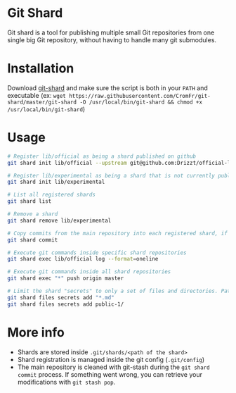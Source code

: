 # Git Shard

Git shard is a tool for publishing multiple small Git repositories from one single big Git repository, without having to handle many git submodules.

# Installation

Download [git-shard](git-shard) and make sure the script is both in your `PATH` and executable (ex: `wget https://raw.githubusercontent.com/CromFr/git-shard/master/git-shard -O /usr/local/bin/git-shard && chmod +x /usr/local/bin/git-shard`)

# Usage

```bash
# Register lib/official as being a shard published on github
git shard init lib/official --upstream git@github.com:Drizzt/official-lib.git

# Register lib/experimental as being a shard that is not currently published
git shard init lib/experimental

# List all registered shards
git shard list

# Remove a shard
git shard remove lib/experimental

# Copy commits from the main repository into each registered shard, if the shard is affected by any change
git shard commit

# Execute git commands inside specific shard repositories
git shard exec lib/official log --format=oneline

# Execute git commands inside all shard repositories
git shard exec "*" push origin master

# Limit the shard "secrets" to only a set of files and directories. Paths are relative to the shard path.
git shard files secrets add "*.md"
git shard files secrets add public-1/
```


# More info

- Shards are stored inside `.git/shards/<path of the shard>`
- Shard registration is managed inside the git config (`.git/config`)
- The main repository is cleaned with git-stash during the `git shard commit` process. If something went wrong, you can retrieve your modifications with `git stash pop`.